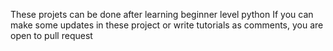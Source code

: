 These projets can be done after learning beginner level python 
If you can make some updates in these project or write tutorials as comments, you are open to pull request
